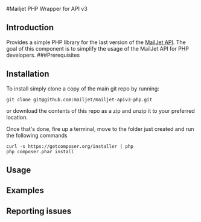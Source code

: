 #Mailjet PHP Wrapper for API v3
## Introduction
Provides a simple PHP library for the last version of the [MailJet API](http://dev.mailjet.com/).
The goal of this component is to simplify the usage of the MailJet API for PHP developers.
###Prerequisites
####
## Installation
To install simply clone a copy of the main git repo by running:
```
git clone git@github.com:mailjet/mailjet-apiv3-php.git
```
or download the contents of this repo as a zip and unzip it to your preferred location.

Once that's done, fire up a terminal, move to the folder just created and run the following commands

```
curl -s https://getcomposer.org/installer | php
php composer.phar install
```

## Usage
## Examples
## Reporting issues
